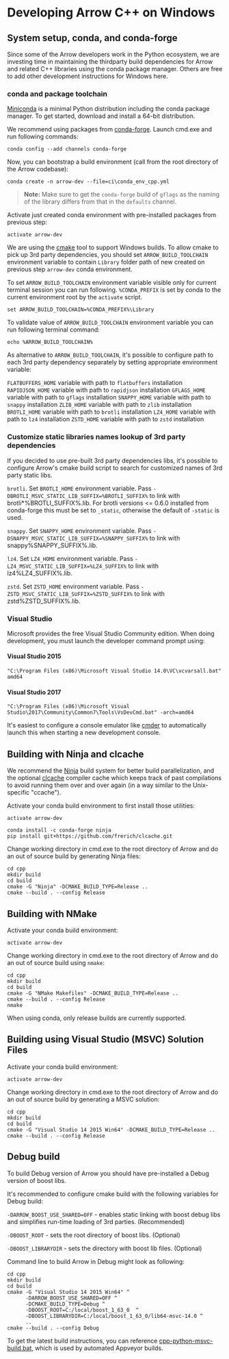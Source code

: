 <!---
  Licensed to the Apache Software Foundation (ASF) under one
  or more contributor license agreements.  See the NOTICE file
  distributed with this work for additional information
  regarding copyright ownership.  The ASF licenses this file
  to you under the Apache License, Version 2.0 (the
  "License"); you may not use this file except in compliance
  with the License.  You may obtain a copy of the License at

    http://www.apache.org/licenses/LICENSE-2.0

  Unless required by applicable law or agreed to in writing,
  software distributed under the License is distributed on an
  "AS IS" BASIS, WITHOUT WARRANTIES OR CONDITIONS OF ANY
  KIND, either express or implied.  See the License for the
  specific language governing permissions and limitations
  under the License.
-->

# Developing Arrow C++ on Windows

## System setup, conda, and conda-forge

Since some of the Arrow developers work in the Python ecosystem, we are
investing time in maintaining the thirdparty build dependencies for Arrow and
related C++ libraries using the conda package manager. Others are free to add
other development instructions for Windows here.

### conda and package toolchain

[Miniconda][1] is a minimal Python distribution including the conda package
manager. To get started, download and install a 64-bit distribution.

We recommend using packages from [conda-forge][2].
Launch cmd.exe and run following commands:

```shell
conda config --add channels conda-forge
```

Now, you can bootstrap a build environment (call from the root directory of the
Arrow codebase):

```shell
conda create -n arrow-dev --file=ci\conda_env_cpp.yml
```

> **Note:** Make sure to get the `conda-forge` build of `gflags` as the
> naming of the library differs from that in the `defaults` channel.

Activate just created conda environment with pre-installed packages from
previous step:

```shell
activate arrow-dev
```

We are using the [cmake][4] tool to support Windows builds.
To allow cmake to pick up 3rd party dependencies, you should set
`ARROW_BUILD_TOOLCHAIN` environment variable to contain `Library` folder
path of new created on previous step `arrow-dev` conda environment.

To set `ARROW_BUILD_TOOLCHAIN` environment variable visible only for current terminal
session you can run following. `%CONDA_PREFIX` is set by conda to the current environment
root by the `activate` script.
```shell
set ARROW_BUILD_TOOLCHAIN=%CONDA_PREFIX%\Library
```

To validate value of `ARROW_BUILD_TOOLCHAIN` environment variable you can run following terminal command:
```shell
echo %ARROW_BUILD_TOOLCHAIN%
```

As alternative to `ARROW_BUILD_TOOLCHAIN`, it's possible to configure path
to each 3rd party dependency separately by setting appropriate environment
variable:

`FLATBUFFERS_HOME` variable with path to `flatbuffers` installation
`RAPIDJSON_HOME` variable with path to `rapidjson` installation
`GFLAGS_HOME` variable with path to `gflags` installation
`SNAPPY_HOME` variable with path to `snappy` installation
`ZLIB_HOME` variable with path to `zlib` installation
`BROTLI_HOME` variable with path to `brotli` installation
`LZ4_HOME` variable with path to `lz4` installation
`ZSTD_HOME` variable with path to `zstd` installation

### Customize static libraries names lookup of 3rd party dependencies

If you decided to use pre-built 3rd party dependencies libs, it's possible to
configure Arrow's cmake build script to search for customized names of 3rd
party static libs.

`brotli`. Set `BROTLI_HOME` environment variable. Pass
`-DBROTLI_MSVC_STATIC_LIB_SUFFIX=%BROTLI_SUFFIX%` to link with
brotli*%BROTLI_SUFFIX%.lib. For brotli versions <= 0.6.0 installed from
conda-forge this must be set to `_static`, otherwise the default of `-static`
is used.

`snappy`. Set `SNAPPY_HOME` environment variable. Pass
`-DSNAPPY_MSVC_STATIC_LIB_SUFFIX=%SNAPPY_SUFFIX%` to link with
snappy%SNAPPY_SUFFIX%.lib.

`lz4`. Set `LZ4_HOME` environment variable. Pass
`-LZ4_MSVC_STATIC_LIB_SUFFIX=%LZ4_SUFFIX%` to link with
lz4%LZ4_SUFFIX%.lib.

`zstd`. Set `ZSTD_HOME` environment variable. Pass
`-ZSTD_MSVC_STATIC_LIB_SUFFIX=%ZSTD_SUFFIX%` to link with
zstd%ZSTD_SUFFIX%.lib.

### Visual Studio

Microsoft provides the free Visual Studio Community edition. When doing
development, you must launch the developer command prompt using:

#### Visual Studio 2015

```
"C:\Program Files (x86)\Microsoft Visual Studio 14.0\VC\vcvarsall.bat" amd64
```

#### Visual Studio 2017

```
"C:\Program Files (x86)\Microsoft Visual Studio\2017\Community\Common7\Tools\VsDevCmd.bat" -arch=amd64
```

It's easiest to configure a console emulator like [cmder][3] to automatically
launch this when starting a new development console.

## Building with Ninja and clcache

We recommend the [Ninja](https://ninja-build.org/) build system for better
build parallelization, and the optional
[clcache](https://github.com/frerich/clcache/) compiler cache which keeps
track of past compilations to avoid running them over and over again
(in a way similar to the Unix-specific "ccache").

Activate your conda build environment to first install those utilities:

```shell
activate arrow-dev

conda install -c conda-forge ninja
pip install git+https://github.com/frerich/clcache.git
```

Change working directory in cmd.exe to the root directory of Arrow and
do an out of source build by generating Ninja files:

```shell
cd cpp
mkdir build
cd build
cmake -G "Ninja" -DCMAKE_BUILD_TYPE=Release ..
cmake --build . --config Release
```

## Building with NMake

Activate your conda build environment:

```shell
activate arrow-dev
```

Change working directory in cmd.exe to the root directory of Arrow and
do an out of source build using `nmake`:

```shell
cd cpp
mkdir build
cd build
cmake -G "NMake Makefiles" -DCMAKE_BUILD_TYPE=Release ..
cmake --build . --config Release
nmake
```

When using conda, only release builds are currently supported.

## Building using Visual Studio (MSVC) Solution Files

Activate your conda build environment:

```shell
activate arrow-dev
```

Change working directory in cmd.exe to the root directory of Arrow and
do an out of source build by generating a MSVC solution:

```shell
cd cpp
mkdir build
cd build
cmake -G "Visual Studio 14 2015 Win64" -DCMAKE_BUILD_TYPE=Release ..
cmake --build . --config Release
```

## Debug build

To build Debug version of Arrow you should have pre-installed a Debug version
of boost libs.

It's recommended to configure cmake build with the following variables for
Debug build:

`-DARROW_BOOST_USE_SHARED=OFF` - enables static linking with boost debug libs and
simplifies run-time loading of 3rd parties. (Recommended)

`-DBOOST_ROOT` - sets the root directory of boost libs. (Optional)

`-DBOOST_LIBRARYDIR` - sets the directory with boost lib files. (Optional)

Command line to build Arrow in Debug might look as following:

```shell
cd cpp
mkdir build
cd build
cmake -G "Visual Studio 14 2015 Win64" ^
      -DARROW_BOOST_USE_SHARED=OFF ^
      -DCMAKE_BUILD_TYPE=Debug ^
      -DBOOST_ROOT=C:/local/boost_1_63_0  ^
      -DBOOST_LIBRARYDIR=C:/local/boost_1_63_0/lib64-msvc-14.0 ^
      ..
cmake --build . --config Debug
```

To get the latest build instructions, you can reference [cpp-python-msvc-build.bat][5], which is used by automated Appveyor builds.


[1]: https://conda.io/miniconda.html
[2]: https://conda-forge.github.io/
[3]: http://cmder.net/
[4]: https://cmake.org/
[5]: https://github.com/apache/arrow/blob/master/ci/cpp-python-msvc-build.bat
